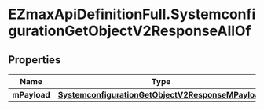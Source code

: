 # EZmaxApiDefinitionFull.SystemconfigurationGetObjectV2ResponseAllOf

## Properties

Name | Type | Description | Notes
------------ | ------------- | ------------- | -------------
**mPayload** | [**SystemconfigurationGetObjectV2ResponseMPayload**](SystemconfigurationGetObjectV2ResponseMPayload.md) |  | 


